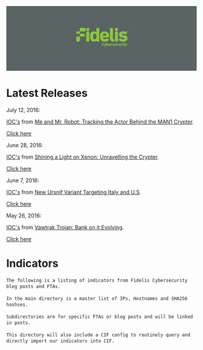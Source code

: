 
<p align="center"><img src="Logo.png" alt="Fidelis Cybersecurity on Github"></p>

# Latest Releases
July 12, 2016:

[IOC's](https://git.io/vKlZb) from [Me and Mr. Robot: Tracking the Actor Behind the MAN1 Crypter](http://www.threatgeek.com/2016/07/tracking-man1-crypter-actor.html).

[Click here](https://git.io/vKlZb)

June 28, 2016:

[IOC's](https://git.io/vKWtt) from [Shining a Light on Xenon: Unravelling the Crypter](http://www.threatgeek.com/2016/06/xenon-crypter.html).

[Click here](https://git.io/vKWtt)

June 7, 2016:

[IOC's](https://git.io/vot4I) from [New Ursnif Variant Targeting Italy and U.S](http://www.threatgeek.com/2016/06/new-ursnif-variant-targeting-italy-and-us.html).

[Click here](https://git.io/vot4I)
    
May 26, 2016:

[IOC's](https://git.io/vrMCx) from [Vawtrak Trojan: Bank on it Evolving](http://www.threatgeek.com/2016/05/vawtrak-trojan-bank-on-it-evolving.html).

[Click here](https://git.io/vrMCx)

# Indicators

    The following is a listing of indicators from Fidelis Cybersecurity blog posts and FTAs.

    In the main directory is a master list of IPs, Hostnames and SHA256 hashses.

    Subdirectories are for specific FTAs or blog posts and will be linked in posts.

    This directory will also include a CIF config to routinely query and directly import our indicators into CIF.
